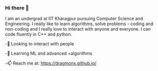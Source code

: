 ### Hi there 👋

I am an undergrad at IIT Kharagpur pursuing Computer Science and Engineering. I really like to learn algorithms, solve problems - coding and non-coding and I really love to interact with anyone and everyone. I can code fluently in C++ and python. 

-👯 Looking to interact with people

-🌱 Learning ML and advanced =algorithms

-📫 Reach me at: https://dragmonx.github.io/

<!--
**aryansanghi/aryansanghi** is a ✨ _special_ ✨ repository because its `README.md` (this file) appears on your GitHub profile.

Here are some ideas to get you started:

- 🔭 I’m currently working on ...
- 🌱 I’m currently learning ...
- 👯 I’m looking to collaborate on ...
- 🤔 I’m looking for help with ...
- 💬 Ask me about ...
- 📫 How to reach me: ...
- 😄 Pronouns: ...
- ⚡ Fun fact: ...
-->
